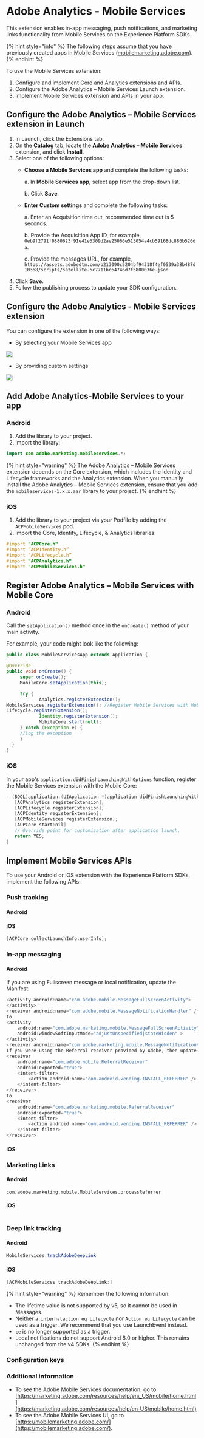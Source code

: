 # Adobe Analytics - Mobile Services

This extension enables in-app messaging, push notifications, and marketing links functionality from Mobile Services on the Experience Platform SDKs.

{% hint style="info" %}
The following steps assume that you have previously created apps in Mobile Services \([mobilemarketing.adobe.com](https://mobilemarketing.adobe.com/)\).
{% endhint %}

To use the Mobile Services extension:

1. Configure and implement Core and Analytics extensions and APIs.
2. Configure the Adobe Analytics – Mobile Services Launch extension.
3. Implement Mobile Services extension and APIs in your app.

## Configure the Adobe Analytics – Mobile Services extension in Launch

1. In Launch, click the Extensions tab.
2. On the **Catalog** tab, locate the **Adobe Analytics – Mobile Services** extension, and click **Install**.
3. Select one of the following options:
   * **Choose a Mobile Services app** and complete the following tasks:

     a. In **Mobile Services app**, select app from the drop-down list.

     b. Click **Save**.

   * **Enter Custom settings** and complete the following tasks:

     a. Enter an Acquisition time out, recommended time out is 5 seconds.

     b. Provide the Acquisition App ID, for example, `0eb9f2791f0880623f91e41e5309d2ae25066e513054a4cb59168dc886b526da`.

     c. Provide the messages URL, for example, `https://assets.adobedtm.com/b213090c5204bf94318f4ef0539a38b487d10368/scripts/satellite-5c7711bc64746d7f5800036e.json`
4. Click **Save**.
5. Follow the publishing process to update your SDK configuration.

## Configure the Adobe Analytics - Mobile Services extension

You can configure the extension in one of the following ways:

* By selecting your Mobile Services app

![](../.gitbook/assets/aa-mob-svc-ext-install.png)

* By providing custom settings

  


![](../.gitbook/assets/aa-mob-svc-cust-set.png)

## Add Adobe Analytics-Mobile Services to your app

### Android

1. Add the library to your project.
2. Import the library:

```java
import com.adobe.marketing.mobileservices.*; 
```

{% hint style="warning" %}
The Adobe Analytics – Mobile Services extension depends on the Core extension, which includes the Identity and Lifecycle frameworks and the Analytics extension. When you manually install the Adobe Analytics – Mobile Services extension, ensure that you add the `mobileservices-1.x.x.aar` library to your project.
{% endhint %}

### iOS

1. Add the library to your project via your Podfile by adding the `ACPMobileServices` pod.
2. Import the Core, Identity, Lifecycle, & Analytics libraries:

```objectivec
#import "ACPCore.h"
#import “ACPIdentity.h”
#import “ACPLifecycle.h”
#import "ACPAnalytics.h"
#import "ACPMobileServices.h"
```

## Register Adobe Analytics – Mobile Services with Mobile Core

### Android

Call the `setApplication()` method once in the `onCreate()` method of your main activity.

For example, your code might look like the following:

```java
public class MobileServicesApp extends Application {

@Override
public void onCreate() {
     super.onCreate();
     MobileCore.setApplication(this);

     try {
         	Analytics.registerExtension();
MobileServices.registerExtension(); //Register Mobile Services with Mobile Core
Lifecycle.registerExtension();
         	Identity.registerExtension();
         	MobileCore.start(null);
     } catch (Exception e) {
     //Log the exception
     }
  }
}
```

### iOS

In your app's `application:didFinishLaunchingWithOptions` function, register the Mobile Services extension with the Mobile Core:

```objectivec
- (BOOL)application:(UIApplication *)application didFinishLaunchingWithOptions:(NSDictionary *)launchOptions {
   [ACPAnalytics registerExtension];
   [ACPLifecycle registerExtension];
   [ACPIdentity registerExtension];
   [ACPMobileServices registerExtension];
   [ACPCore start:nil]
   // Override point for customization after application launch.
   return YES;
}
```

## Implement Mobile Services APIs

To use your Android or iOS extension with the Experience Platform SDKs, implement the following APIs:

### Push tracking

#### Android

#### iOS

```objectivec
[ACPCore collectLaunchInfo:userInfo];
```

### In-app messaging

#### Android

If you are using Fullscreen message or local notification, update the Manifest:

```java
<activity android:name="com.adobe.mobile.MessageFullScreenActivity">
</activity>
<receiver android:name="com.adobe.mobile.MessageNotificationHandler" />
To 
<activity
    android:name="com.adobe.marketing.mobile.MessageFullScreenActivity"
    android:windowSoftInputMode="adjustUnspecified|stateHidden" >
</activity>
<receiver android:name="com.adobe.marketing.mobile.MessageNotificationHandler" />
If you were using the Referral receiver provided by Adobe, then update
<receiver
    android:name="com.adobe.mobile.ReferralReceiver"
    android:exported="true">
    <intent-filter>
        <action android:name="com.android.vending.INSTALL_REFERRER" />
    </intent-filter>
</receiver>
To 
<receiver
    android:name="com.adobe.marketing.mobile.ReferralReceiver"
    android:exported="true">
    <intent-filter>
        <action android:name="com.android.vending.INSTALL_REFERRER" />
    </intent-filter>
</receiver>

```

#### iOS



### Marketing Links

#### Android

```markup
com.adobe.marketing.mobile.MobileServices.processReferrer
```

#### iOS

```text

```

### Deep link tracking

#### Android

```java
MobileServices.trackAdobeDeepLink
```

#### iOS

```objectivec
[ACPMobileServices trackAdobeDeepLink:]
```

{% hint style="warning" %}
Remember the following information:

* The lifetime value is not supported by v5, so it cannot be used in Messages.
* Neither `a.internalaction eq Lifecycle` nor `Action eq Lifecycle` can be used as a trigger.  We recommend that you use LaunchEvent instead.
* `ce` is no longer supported as a trigger.
* Local notifications do not support Android 8.0 or higher.  This remains unchanged from the v4 SDKs.
{% endhint %}

### Configuration keys

### Additional information

* To see the Adobe Mobile Services documentation, go to [https://marketing.adobe.com/resources/help/en\_US/mobile/home.html](https://marketing.adobe.com/resources/help/en_US/mobile/home.html)
* To see the Adobe Mobile Services UI, go to [https://mobilemarketing.adobe.com/](https://mobilemarketing.adobe.com/).






